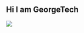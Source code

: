 ## Hi I am GeorgeTech

<img src="https://res.cloudinary.com/dcl83qugs/image/upload/v1733651897/dev_2_ppgfku.png" >

